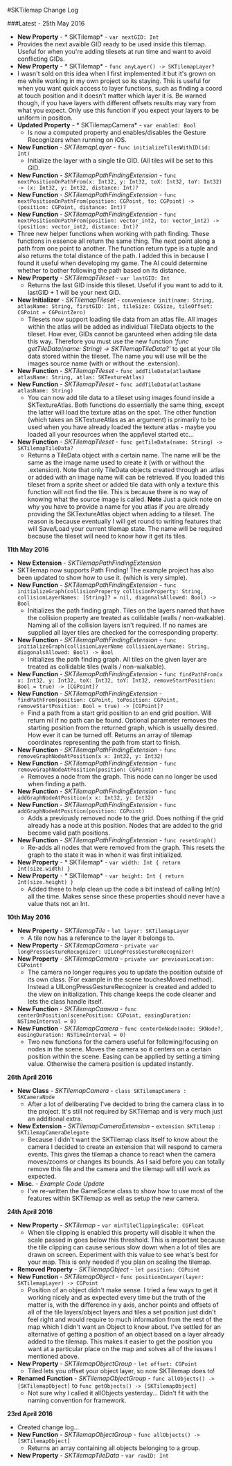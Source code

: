 #SKTilemap Change Log

###Latest - 25th May 2016

+ **New Property** - * SKTilemap* - `var nextGID: Int`
+ Provides the next avaible GID ready to be used inside this tilemap. Useful for when you're adding tilesets at run time and want to avoid conflicting GIDs.
+ **New Property** - * SKTilemap* - `func anyLayer() -> SKTilemapLayer?`
+ I wasn't sold on this idea when I first implemented it but it's grown on me while working in my own project so its staying. This is useful for when you want quick access to layer functions, such as finding a coord at touch position and it doesn't matter which layer it is. Be warned though, if you have layers with different offsets results may vary from what you expect. Only use this function if you expect your layers to be uniform in position.
+ **Updated Property** - * SKTilemapCamera* - `var enabled: Bool`
    + Is now a computed property and enables/disables the Gesture Recognizers when running on iOS.
+ **New Function** - *SKTilemapLayer* - `func initializeTilesWithID(id: Int)`
    + Initialize the layer with a single tile GID. (All tiles will be set to this GID.
+ **New Function** - *SKTilemapPathFindingExtension* - `func nextPositionOnPathFrom(x: Int32, y: Int32, toX: Int32, toY: Int32) -> (x: Int32, y: Int32, distance: Int)?`
+ **New Function** - *SKTilemapPathFindingExtension* - `func nextPositionOnPathFrom(position: CGPoint, to: CGPoint) -> (position: CGPoint, distance: Int)?`
+ **New Function** - *SKTilemapPathFindingExtension* - `func nextPositionOnPathFrom(position: vector_int2, to: vector_int2) -> (position: vector_int2, distance: Int)?`
+   Three new helper functions when working with path finding. These functions in essence all return the same thing. The next point along a path from one point to another. The function return type is a tuple and also returns the total distance of the path. I added this in because I found it useful when developing my game. The AI could determine whether to bother following the path based on its distance.
+ **New Property** - *SKTilemapTileset* - `var lastGID: Int`
    + Returns the last GID inside this tileset. Useful if you want to add to it. lastGID + 1 will be your next GID.
+ **New Initializer** - *SKTilemapTileset* - `convenience init(name: String, atlasName: String, firstGID: Int, tileSize: CGSize, tileOffset: CGPoint = CGPointZero)`
    + Tilesets now support loading tile data from an atlas file. All images within the atlas will be added as individual TileData objects to the tileset. How ever, GIDs cannot be garunteed when adding tile data this way. Therefore you must use the new function *'func getTileData(name: String) -> SKTilemapTileData?'* to get at your tile data stored within the tileset. The name you will use will be the images source name (with or without the .extension). 
+ **New Function** - *SKTilemapTileset* - `func addTileData(atlasName atlasName: String, atlas: SKTextureAtlas)`
+ **New Function** - *SKTilemapTileset* - `func addTileData(atlasName atlasName: String)`
    + You can now add tile data to a tileset using images found inside a SKTextureAtlas. Both functions do essentially the same thing, except the latter will load the texture atlas on the spot. The other function (which takes an SKTextureAtlas as an argument) is primarily to be used when you have already loaded the texture atlas - maybe you loaded all your resources when the app/level started etc...
+ **New Function** - *SKTilemapTileset* - `func getTileData(name: String) -> SKTilemapTileData?`
    + Returns a TileData object with a certain name. The name will be the same as the image name used to create it (with or without the .extension). Note that only TileData objects created through an .atlas or added with an image name will can be retrieved. If you loaded this tileset from a sprite sheet or added tile data with only a texture this function will not find the tile. This is because there is no way of knowing what the source image is called.
**Note**
Just a quick note on why you have to provide a name for you atlas if you are already providing the SKTextureAtlas object when adding to a tileset. The reason is because eventually I will get round to writing features that will Save/Load your current tilemap state. The name will be required because the tileset will need to know how it get its tiles.


**11th May 2016**

+ **New Extension** - *SKTilemapPathFindingExtension*
+ SKTilemap now supports Path Finding! The example project has also been updated to show how to use it. (which is very simple).
+ **New Function** - *SKTilemapPathFindingExtension* - `func initializeGraph(collisionProperty collisionProperty: String, collisionLayerNames: [String]? = nil, diagonalsAllowed: Bool) -> Bool`
    + Initializes the path finding graph. Tiles on the layers named that have the collision property are treated as collidable (walls / non-walkable). Naming all of the collision layers isn't required. If no names are supplied all layer tiles are checked for the corresponding property.
+ **New Function** - *SKTilemapPathFindingExtension* - `func initializeGraph(collisionLayerName collisionLayerName: String, diagonalsAllowed: Bool) -> Bool`
    + Initializes the path finding graph. All tiles on the given layer are treated as collidable tiles (walls / non-walkable).
+ **New Function** - *SKTilemapPathFindingExtension* - `func findPathFrom(x x: Int32, y: Int32, toX: Int32, toY: Int32, removeStartPosition: Bool = true) -> [CGPoint]?`
+ **New Function** - *SKTilemapPathFindingExtension* - `findPathFrom(position: CGPoint, toPosition: CGPoint, removeStartPosition: Bool = true) -> [CGPoint]?`
    + Find a path from a start grid position to an end grid position. Will return nil if no path can be found. Optional parameter removes the starting position from the returned graph, which is usually desired. How ever it can be turned off. Returns an array of tilemap coordinates representing the path from start to finish.
+ **New Function** - *SKTilemapPathFindingExtension* - `func removeGraphNodeAtPosition(x x: Int32, y: Int32)`
+ **New Function** - *SKTilemapPathFindingExtension* - `func removeGraphNodeAtPosition(position: CGPoint)`
    + Removes a node from the graph. This node can no longer be used when finding a path.
+ **New Function** - *SKTilemapPathFindingExtension* - `func addGraphNodeAtPosition(x x: Int32, y: Int32)`
+ **New Function** - *SKTilemapPathFindingExtension* - `func addGraphNodeAtPosition(position: CGPoint)`
    + Adds a previously removed node to the grid. Does nothing if the grid already has a node at this position. Nodes that are added to the grid become valid path positions.
+ **New Function** - *SKTilemapPathFindingExtension* - `func resetGraph()`
    + Re-adds all nodes that were removed from the graph. This resets the graph to the state it was in when it was first initialized.
+ **New Property** - * SKTilemap* - `var width: Int { return Int(size.width) }`
+ **New Property** - * SKTilemap* - `var height: Int { return Int(size.height) }`
    + Added these to help clean up the code a bit instead of calling Int(n) all the time. Makes sense since these properties should never have a value thats not an Int.

**10th May 2016**

+ **New Property** - *SKTilemapTile* - `let layer: SKTilemapLayer`
    + A tile now has a reference to the layer it belongs to. 
+ **New Property** - *SKTilemapCamera* - `private var longPressGestureRecognizer: UILongPressGestureRecognizer!`
+ **New Property** - *SKTilemapCamera* - `private var previousLocation: CGPoint!`
    + The camera no longer requires you to update the position outside of its own class. (For example in the scene touchesMoved method). Instead a UILongPressGestureRecognizer is created and added to the view on initialization. This change keeps the code cleaner and lets the class handle itself.
+ **New Function** - *SKTilemapCamera* - `func centerOnPosition(scenePosition: CGPoint, easingDuration: NSTimeInterval = 0)`
+ **New Function** - *SKTilemapCamera* - `func centerOnNode(node: SKNode?, easingDuration: NSTimeInterval = 0)`
    + Two new functions for the camera useful for following/focusing on nodes in the scene. Moves the camera so it centers on a certain position within the scene. Easing can be applied by setting a timing value. Otherwise the camera position is updated instantly.

**26th April 2016**

+ **New Class** - *SKTilemapCamera* - `class SKTilemapCamera : SKCameraNode`
    + After a lot of deliberating I've decided to bring the camera class in to the project. It's still not required by SKTilemap and is very much just an additional extra.
+ **New Extension** - *SKTilemapCameraExtension* - `extension SKTilemap : SKTilemapCameraDelegate`
    + Because I didn't want the SKTilemap class itself to know about the camera I decided to create an extension that will respond to camera events. This gives the tilemap a chance to react when the camera moves/zooms or changes its bounds. As I said before you can totally remove this file and the camera and the tilemap will still work as expected.
+ **Misc.** - *Example Code Update*
    + I've re-written the GameScene class to show how to use most of the features within SKTilemap as well as setup the new camera.

**24th April 2016**

+ **New Property** - *SKTilemap* - `var minTileClippingScale: CGFloat`
    + When tile clipping is enabled this property will disable it when the scale passed in goes below this threshold. This is important because the tile clipping can cause serious slow down when a lot of tiles are drawn on screen. Experiment with this value to see what's best for your map. This is only needed if you plan on scaling the tilemap. 
+ **Removed Property** - *SKTilemapObject* - `let position: CGPoint`
+ **New Function** - *SKTilemapObject* - `func positionOnLayer(layer: SKTilemapLayer) -> CGPoint`
    + Position of an object didn't make sense. I tried a few ways to get it working nicely and as expected every time but the truth of the matter is, with the difference in y axis, anchor points and offsets of all of the tile layers/object layers and tiles a set position just didn't feel right and would require to much information from the rest of the map which I didn't want an Object to know about. 
        I've settled for an alternative of getting a position of an object based on a layer already added to the tilemap. This makes it easier to get the position you want at a particular place on the map and solves all of the issues I mentioned above.
+ **New Property** - *SKTilemapObjectGroup* - `let offset: CGPoint`
    + Tiled lets you offset your object layer, so now SKTilemap does to!
+ **Renamed Function** - *SKTilemapObjectGroup* - `func allObjects() -> [SKTilemapObject]` to `func getObjects() -> [SKTilemapObject]`
    + Not sure why I called it allObjects yesterday... Didn't fit with the naming convention for framework.

**23rd April 2016**

+ Created change log...
+ **New Function** - *SKTilemapObjectGroup* - `func allObjects() -> [SKTilemapObject]`
    + Returns an array containing all objects belonging to a group.
+ **New Property** - *SKTilemapTileData* - `var rawID: Int`
